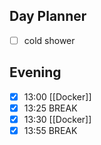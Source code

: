 ## Day Planner
- [ ] cold shower
## Evening
- [x] 13:00 [[Docker]]
- [x] 13:25 BREAK
- [x] 13:30 [[Docker]]
- [x] 13:55 BREAK